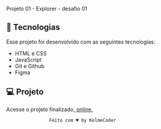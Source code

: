 Projeto 01 - Explorer - desafio 01 <br>


## 🚀 Tecnologias

Esse projeto foi desenvolvido com as seguintes tecnologias:

- HTML e CSS
- JavaScript
- Git e Github
- Figma

## 💻 Projeto


Acesse o projeto finalizado,<a href="https:///KelmeCoder.io/Projeto-01-desafio01-RocketSeat
" target="blank"> online.</a>

                    Feito com ♥ by KelmeCoder

